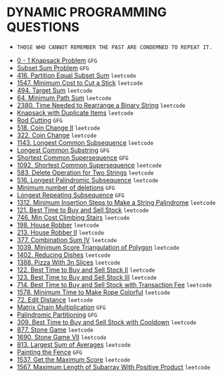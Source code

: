 # DYNAMIC PROGRAMMING QUESTIONS

- ` THOSE WHO CANNOT REMEMBER THE PAST ARE CONDEMNED TO REPEAT IT. `

* [0 - 1 Knapsack Problem](https://github.com/anujvaghani0/DSA-Java/tree/master/src/DynamicProgramming/toporbottomApprochKnapsack.java) `GFG`</br>
* [Subset Sum Problem](https://github.com/anujvaghani0/DSA-Java/tree/master/src/DynamicProgramming/subsetSum.java) `GFG`</br>
* [416. Partition Equal Subset Sum](https://github.com/anujvaghani0/DSA-Java/tree/master/src/DynamicProgramming/PartitionEqualSubsetSum.java) `leetcode`</br>
* [1547. Minimum Cost to Cut a Stick](https://github.com/anujvaghani0/DSA-Java/tree/master/src/DynamicProgramming/Knapsack) `leetcode`</br>
* [494. Target Sum](https://github.com/anujvaghani0/DSA-Java/tree/master/src/DynamicProgramming/Knapsack) `leetcode`</br>
* [64. Minimum Path Sum](https://github.com/anujvaghani0/DSA-Java/blob/master/src/DynamicProgramming/Knapsack/MinimumPathSum.java) `leetcode`</br>
* [2380. Time Needed to Rearrange a Binary String](https://github.com/anujvaghani0/DSA-Java/tree/master/src/DynamicProgramming/TimeNeededToRearrangeABinaryString) `leetcode`</br>
* [Knapsack with Duplicate Items](https://github.com/anujvaghani0/DSA-Java/tree/master/src/DynamicProgramming/Knapsack/UnboundedKnapsack/KnapsackWithDuplicateItem.java) `leetcode`</br>
* [Rod Cutting](https://github.com/anujvaghani0/DSA-Java/tree/master/src/DynamicProgramming/Knapsack/UnboundedKnapsack/RodCutting.java) `GFG`</br>
* [518. Coin Change II](https://github.com/anujvaghani0/DSA-Java/blob/master/src/DynamicProgramming/Knapsack/UnboundedKnapsack/CoinChangeII.java) `leetcode`</br>
* [322. Coin Change](https://github.com/anujvaghani0/DSA-Java/blob/master/src/DynamicProgramming/Knapsack/UnboundedKnapsack/CoinChange.java) `leetcode`</br>
* [1143. Longest Common Subsequence](https://github.com/anujvaghani0/DSA-Java/tree/master/src/DynamicProgramming/LongestCommonSubsequence/LongestcommonSubsequenceTopDownDP.java) `leetcode`</br>
* [Longest Common Substring](https://github.com/anujvaghani0/DSA-Java/tree/master/src/DynamicProgramming/LongestCommonSubsequence/LongestCommonSubstring.java) `GFG`</br>
* [Shortest Common Supersequence](https://github.com/anujvaghani0/DSA-Java/tree/master/src/DynamicProgramming/LongestCommonSubsequence/longestCommonSubsequence.java) `GFG`</br>
* [1092. Shortest Common Supersequence](https://github.com/anujvaghani0/DSA-Java/tree/master/src/DynamicProgramming/LongestCommonSubsequence/ShortestCommonSupersequenceReturnString.java) `leetcode`</br>
* [583. Delete Operation for Two Strings](https://github.com/anujvaghani0/DSA-Java/tree/master/src/DynamicProgramming/LongestCommonSubsequence/DeleteOperationForTwoStrings.java) `leetcode`</br>
* [516. Longest Palindromic Subsequence](https://github.com/anujvaghani0/DSA-Java/tree/master/src/DynamicProgramming/LongestCommonSubsequence/DeleteOperationForTwoStrings.java) `leetcode`</br>
* [Minimum number of deletions](https://github.com/anujvaghani0/DSA-Java/tree/master/src/DynamicProgramming/LongestCommonSubsequence/MinimumNumberOfDeletions.java) `GFG`</br>
* [Longest Repeating Subsequence](https://github.com/anujvaghani0/DSA-Java/tree/master/src/DynamicProgramming/LongestCommonSubsequence/LongestPalindromicSubsequence.java) `GFG`</br>
* [1312. Minimum Insertion Steps to Make a String Palindrome](https://github.com/anujvaghani0/DSA-Java/tree/master/src/DynamicProgramming/LongestCommonSubsequence/MinimumInsertionStepsToMakeAStringPalindrome.java) `leetcode`</br>
* [121. Best Time to Buy and Sell Stock](https://github.com/anujvaghani0/DSA-Java/blob/master/src/DynamicProgramming/BuySellStock/BestTimeToBuyAndSellStock.java) `leetcode`</br>
* [746. Min Cost Climbing Stairs](https://github.com/anujvaghani0/DSA-Java/blob/master/src/DynamicProgramming/MinCostClimbingStairs.java) `leetcode`</br>
* [198. House Robber](https://github.com/anujvaghani0/DSA-Java/blob/master/src/DynamicProgramming/HouseRobber.java) `leetcode`</br>
* [213. House Robber II](https://github.com/anujvaghani0/DSA-Java/blob/master/src/DynamicProgramming/HouseRobberII.java) `leetcode`</br>
* [377. Combination Sum IV](https://github.com/anujvaghani0/DSA-Java/blob/master/src/DynamicProgramming/CombinationSumIV.java) `leetcode`</br>
* [1039. Minimum Score Triangulation of Polygon](https://github.com/anujvaghani0/DSA-Java/blob/master/src/DynamicProgramming/minScoreTriangulation.java) `leetcode`</br>
* [1402. Reducing Dishes](https://github.com/anujvaghani0/DSA-Java/blob/master/src/DynamicProgramming/ReducingDishes.java) `leetcode`</br>
* [1388. Pizza With 3n Slices](https://github.com/anujvaghani0/DSA-Java/blob/master/src/DynamicProgramming/PizzaWith3nSlices.java) `leetcode`</br>
* [122. Best Time to Buy and Sell Stock II](https://github.com/anujvaghani0/DSA-Java/blob/master/src/DynamicProgramming/BuySellStock/BestTimeToBuyAndSellStockII.java) `leetcode`</br>
* [123. Best Time to Buy and Sell Stock III](https://github.com/anujvaghani0/DSA-Java/blob/master/src/DynamicProgramming/BuySellStock/BestTimeToBuyAndSellStockIII.java) `leetcode`</br>
* [714. Best Time to Buy and Sell Stock with Transaction Fee](https://github.com/anujvaghani0/DSA-Java/blob/master/src/DynamicProgramming/BuySellStock/BestTimeToBuyAndSellStockWithTransactionFee.java) `leetcode`</br>
* [1578. Minimum Time to Make Rope Colorful](https://github.com/anujvaghani0/DSA-Java/blob/master/src/DynamicProgramming/MinimumTimeToMakeRopeColorful.java) `leetcode`</br>
* [72. Edit Distance](https://github.com/anujvaghani0/DSA-Java/tree/master/src/DynamicProgramming/LongestCommonSubsequence/EditDistance.java) `leetcode`</br>
* [Matrix Chain Multiplication](https://github.com/anujvaghani0/DSA-Java/tree/master/src/DynamicProgramming/MatrixChainMultiplication/MatrixChainMultiplication.java) `GFG`</br>
* [Palindromic Partitioning](https://github.com/anujvaghani0/DSA-Java/tree/master/src/DynamicProgramming/MatrixChainMultiplication/PalindromePartitioning.java) `GFG`</br>
* [309. Best Time to Buy and Sell Stock with Cooldown](https://github.com/anujvaghani0/DSA-Java/blob/master/src/DynamicProgramming/BuySellStock/BestTimeToBuyAndSellStockWithCooldown.java) `leetcode`</br>
* [877. Stone Game](https://github.com/anujvaghani0/DSA-Java/blob/master/src/DynamicProgramming/StoneGame.java) `leetcode`</br>
* [1690. Stone Game VII](https://github.com/anujvaghani0/DSA-Java/blob/master/src/DynamicProgramming/StoneGameVII.java) `leetcode`</br>
* [813. Largest Sum of Averages](https://github.com/anujvaghani0/DSA-Java/blob/master/src/DynamicProgramming/LargestSumOfAverages.java) `leetcode`</br>
* [Painting the Fence](https://github.com/anujvaghani0/DSA-Java/blob/master/src/DynamicProgramming/PaintingTheFence.java) `GFG`</br>
* [1537. Get the Maximum Score](https://github.com/anujvaghani0/DSA-Java/blob/master/src/DynamicProgramming/PaintingTheFence.java) `leetcode`</br>
* [1567. Maximum Length of Subarray With Positive Product](https://github.com/anujvaghani0/DSA-Java/blob/master/src/DynamicProgramming/PaintingTheFence.java) `leetcode`</br>